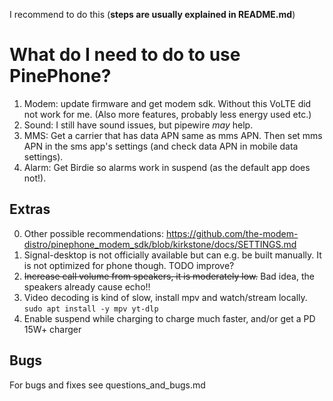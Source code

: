 
I recommend to do this (**steps are usually explained in README.md**)


# What do I need to do to use PinePhone?

1. Modem: update firmware and get modem sdk. Without this VoLTE did not work for me. (Also more features, probably less energy used etc.)
2. Sound: I still have sound issues, but pipewire _may_ help.
3. MMS: Get a carrier that has data APN same as mms APN. Then set mms APN in the sms app's settings (and check data APN in mobile data settings).
4. Alarm: Get Birdie so alarms work in suspend (as the default app does not!).

## Extras

0. Other possible recommendations: https://github.com/the-modem-distro/pinephone_modem_sdk/blob/kirkstone/docs/SETTINGS.md
1. Signal-desktop is not officially available but can e.g. be built manually. It is not optimized for phone though. TODO improve?
2. ~~Increase call volume from speakers, it is moderately low.~~ Bad idea, the speakers already cause echo!!
3. Video decoding is kind of slow, install mpv and watch/stream locally. `sudo apt install -y mpv yt-dlp`
4. Enable suspend while charging to charge much faster, and/or get a PD 15W+ charger

## Bugs

For bugs and fixes see questions_and_bugs.md
